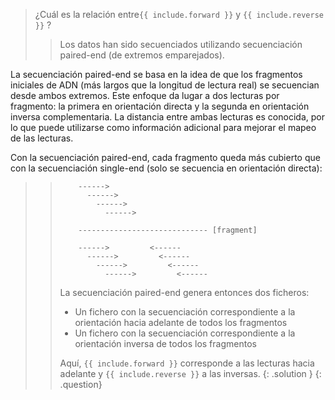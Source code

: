 > <question-title></question-title>
>
> ¿Cuál es la relación entre`{{ include.forward }}` y `{{ include.reverse }}` ?
>
> > <solution-title></solution-title>
Los datos han sido secuenciados utilizando secuenciación paired-end (de extremos emparejados).

La secuenciación paired-end se basa en la idea de que los fragmentos iniciales de ADN (más largos que la longitud de lectura real) se secuencian desde ambos extremos. Este enfoque da lugar a dos lecturas por fragmento: la primera en orientación directa y la segunda en orientación inversa complementaria. La distancia entre ambas lecturas es conocida, por lo que puede utilizarse como información adicional para mejorar el mapeo de las lecturas.

Con la secuenciación paired-end, cada fragmento queda más cubierto que con la secuenciación single-end (solo se secuencia en orientación directa):
> >
> > ```
> >     ------>
> >       ------>
> >         ------>
> >           ------>
> >
> >     ----------------------------- [fragment]
> >
> >     ------>         <------
> >       ------>         <------
> >         ------>         <------
> >           ------>         <------
> > ```
> > 
> > La secuenciación paired-end genera entonces dos ficheros:
> > - Un fichero con la secuenciación correspondiente a la orientación hacia adelante de todos los fragmentos
> > - Un fichero con la secuenciación correspondiente a la orientación inversa de todos los fragmentos
> >
> > Aquí, `{{ include.forward }}` corresponde a las lecturas hacia adelante y `{{ include.reverse }}` a las inversas.
> {: .solution }
{: .question}
